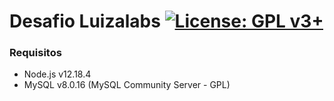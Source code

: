 # Desafio Luizalabs [![License: GPL v3+](https://img.shields.io/badge/License-GPL%20v3%2B-blue.svg)](https://www.gnu.org/licenses/gpl-3.0)

### Requisitos

- Node.js v12.18.4
- MySQL v8.0.16 (MySQL Community Server - GPL)
